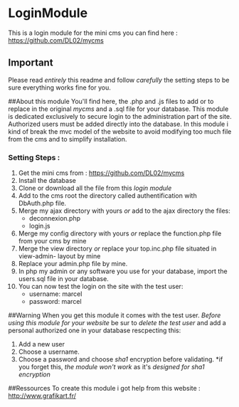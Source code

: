 # LoginModule
This is a login module for the mini cms  you can find here : https://github.com/DL02/mycms

## Important
Please read _entirely_ this readme and follow *carefully* the setting steps to be sure
everything works fine for you. 

##About this module
You'll find here, the .php and .js files to add or to replace in the original _mycms_ 
and  a .sql file for your database.
This module is dedicated exclusively to secure login to the administration part of 
the site. Authorized users must be added directly into the database.
In this module i kind of break the mvc model of the website to avoid modifying too much file
from the cms and to simplify installation.


### Setting Steps :
1. Get the mini cms from : https://github.com/DL02/mycms
2. Install the database
3. Clone or download all the file from this _login module_
4. Add to the cms root the directory called authentification with DbAuth.php file.
5. Merge my ajax directory with yours *or* add to the ajax directory the files:
    * deconnexion.php 
    * login.js
6. Merge my config directory with yours *or* replace the function.php file from your 
cms by mine
7. Merge the view directory *or* replace your top.inc.php file situated in view-admin-
layout by mine
8. Replace your admin.php file by mine.
9. In php my admin or any software you use for your database, import the users.sql file 
in your database.  
10. You can now test the login on the site with the test user:
    * username: marcel
    * password: marcel

##Warning
When you get this module it comes with the test user. *Before using this module for your website* 
be sur to *delete the test user* and add a personal authorized one in your database rescpecting
this:
1. Add a new user 
2. Choose a username.
3. Choose a password and choose *sha1* encryption before validating.
    *if you forget this, _the module won't work_ as it's _designed for sha1 encryption_
    
##Ressources
To create this module i got help from this website : http://www.grafikart.fr/

